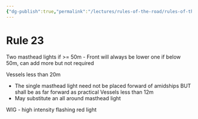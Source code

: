 ```yaml
---
{"dg-publish":true,"permalink":"/lectures/rules-of-the-road/rules-of-the-road-index/rule-23-power-driven-vessels-underway/"}
---
```


# Rule 23

Two masthead lights if >= 50m - Front will always be lower
one if below 50m, can add more but not required

Vessels less than 20m
- The single masthead light need not be placed forward of amidships BUT shall be as far forward as practical
Vessels less than 12m
- May substitute an all around masthead light

WIG - high intensity flashing red light 